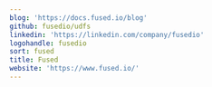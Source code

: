 ```yaml
---
blog: 'https://docs.fused.io/blog'
github: fusedio/udfs
linkedin: 'https://linkedin.com/company/fusedio'
logohandle: fusedio
sort: fused
title: Fused
website: 'https://www.fused.io/'
---
```

